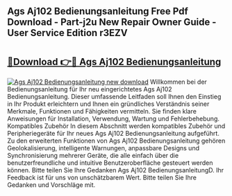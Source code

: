 ## Ags Aj102 Bedienungsanleitung Free Pdf Download - Part-j2u New Repair Owner Guide - User Service Edition r3EZV

# <h2><a href="http://df0h1f.blite.top/?on=Ags+Aj102+Bedienungsanleitung">🔗Download 👉🔴 Ags Aj102 Bedienungsanleitung</a></h2>

[![Ags Aj102 Bedienungsanleitung new download](https://i.imgur.com/lujVjoI.png)](http://df0h1f.blite.top/?on=Ags+Aj102+Bedienungsanleitung)
Willkommen bei der Bedienungsanleitung für Ihr neu eingerichtetes Ags Aj102 Bedienungsanleitung. Dieser umfassende Leitfaden soll Ihnen den Einstieg in Ihr Produkt erleichtern und Ihnen ein gründliches Verständnis seiner Merkmale, Funktionen und Fähigkeiten vermitteln. Sie finden klare Anweisungen für Installation, Verwendung, Wartung und Fehlerbehebung. Kompatibles Zubehör In diesem Abschnitt werden kompatibles Zubehör und Peripheriegeräte für Ihr neues Ags Aj102 Bedienungsanleitung aufgeführt. Zu den erweiterten Funktionen von Ags Aj102 Bedienungsanleitung gehören Geolokalisierung, intelligente Warnungen, anpassbare Designs und Synchronisierung mehrerer Geräte, die alle einfach über die benutzerfreundliche und intuitive Benutzeroberfläche gesteuert werden können. Bitte teilen Sie Ihre Gedanken Ags Aj102 BedienungsanleitungD. Ihr Feedback ist für uns von unschätzbarem Wert. Bitte teilen Sie Ihre Gedanken und Vorschläge mit.
